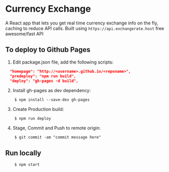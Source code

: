 # Currency Exchange

A React app that lets you get real time currency exchange info on the fly, caching to reduce API calls.
Built using `https://api.exchangerate.host` free awesome/fast API

## To deploy to Github Pages

1.  Edit package.json file, add the following scripts:

```json
  "homepage": "http://<username>.github.io/<reponame>",
  "predeploy": "npm run build",
  "deploy": "gh-pages -d build",
```

2. Install gh-pages as dev dependency:

```shell
    $ npm install --save-dev gh-pages
```

3. Create Production build:

```shell
    $ npm run deploy
```

4. Stage, Commit and Push to remote origin:

```shell
    $ git commit -am "commit message here"
```

## Run locally

```shell
    $ npm start
```

